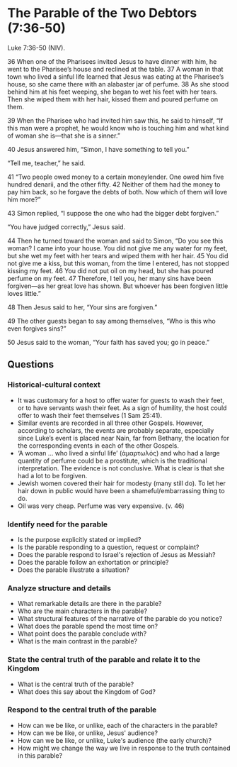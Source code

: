# The Parable of the Two Debtors (7:36-50)

Luke 7:36-50 (NIV).

36 When one of the Pharisees invited Jesus to have dinner with him, he went to the Pharisee’s house and reclined at the table. 37 A woman in that town who lived a sinful life learned that Jesus was eating at the Pharisee’s house, so she came there with an alabaster jar of perfume. 38 As she stood behind him at his feet weeping, she began to wet his feet with her tears. Then she wiped them with her hair, kissed them and poured perfume on them.

39 When the Pharisee who had invited him saw this, he said to himself, “If this man were a prophet, he would know who is touching him and what kind of woman she is—that she is a sinner.”

40 Jesus answered him, “Simon, I have something to tell you.”

“Tell me, teacher,” he said.

41 “Two people owed money to a certain moneylender. One owed him five hundred denarii, and the other fifty. 42 Neither of them had the money to pay him back, so he forgave the debts of both. Now which of them will love him more?”

43 Simon replied, “I suppose the one who had the bigger debt forgiven.”

“You have judged correctly,” Jesus said.

44 Then he turned toward the woman and said to Simon, “Do you see this woman? I came into your house. You did not give me any water for my feet, but she wet my feet with her tears and wiped them with her hair. 45 You did not give me a kiss, but this woman, from the time I entered, has not stopped kissing my feet. 46 You did not put oil on my head, but she has poured perfume on my feet. 47 Therefore, I tell you, her many sins have been forgiven—as her great love has shown. But whoever has been forgiven little loves little.”

48 Then Jesus said to her, “Your sins are forgiven.”

49 The other guests began to say among themselves, “Who is this who even forgives sins?”

50 Jesus said to the woman, “Your faith has saved you; go in peace.”

## Questions

### Historical-cultural context

* It was customary for a host to offer water for guests to wash their feet, or
  to have servants wash their feet. As a sign of humility, the host could offer
  to wash their feet themselves (1 Sam 25:41).
* Similar events are recorded in all three other Gospels. However, according to
  scholars, the events are probably separate, especially since Luke’s event is
  placed near Nain, far from Bethany, the location for the corresponding events
  in each of the other Gospels.
* ‘A woman … who lived a sinful life’ (ἁμαρτωλός) and who had a large quantity of
  perfume could be a prostitute, which is the traditional interpretation. The
  evidence is not conclusive. What is clear is that she had a lot to be forgiven.
* Jewish women covered their hair for modesty (many still do). To let her hair
  down in public would have been a shameful/embarrassing thing to do.
* Oil was very cheap. Perfume was very expensive. (v. 46)

### Identify need for the parable

* Is the purpose explicitly stated or implied?
* Is the parable responding to a question, request or complaint?
* Does the parable respond to Israel's rejection of Jesus as Messiah?
* Does the parable follow an exhortation or principle?
* Does the parable illustrate a situation?

### Analyze structure and details

* What remarkable details are there in the parable?
* Who are the main characters in the parable?
* What structural features of the narrative of the parable do you notice?
* What does the parable spend the most time on?
* What point does the parable conclude with?
* What is the main contrast in the parable?

### State the central truth of the parable and relate it to the Kingdom

* What is the central truth of the parable?
* What does this say about the Kingdom of God?

### Respond to the central truth of the parable

* How can we be like, or unlike, each of the characters in the parable?
* How can we be like, or unlike, Jesus' audience?
* How can we be like, or unlike, Luke's audience (the early church)?
* How might we change the way we live in response to the truth contained in
  this parable?

